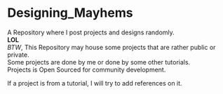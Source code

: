 # Designing_Mayhems
A Repository where I post projects and designs randomly. </br>
<b>LOL</b> </br>
<I>BTW</I>, This Repository may house some projects that are rather public or private.</br>
Some projects are done by me or done by some other tutorials.</br>
Projects is Open Sourced for community development.</br>

If a project is from a tutorial, I will try to add references on it.</br>
